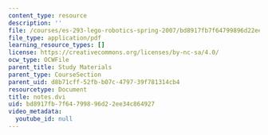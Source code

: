 ```yaml
---
content_type: resource
description: ''
file: /courses/es-293-lego-robotics-spring-2007/bd8917fb7f64799896d22ee34c864927_MITES_293S07_notes.pdf
file_type: application/pdf
learning_resource_types: []
license: https://creativecommons.org/licenses/by-nc-sa/4.0/
ocw_type: OCWFile
parent_title: Study Materials
parent_type: CourseSection
parent_uid: d8b71cff-52fb-b07c-4797-39f781314cb4
resourcetype: Document
title: notes.dvi
uid: bd8917fb-7f64-7998-96d2-2ee34c864927
video_metadata:
  youtube_id: null
---
```


